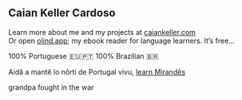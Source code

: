 ## Caian Keller Cardoso

Learn more about me and my projects at [caiankeller.com](https://caiankeller.com)  
Or open [olind.app](https://olind.app); my ebook reader for language learners. It’s free… 

100% Portuguese 🇪🇺🇵🇹 100% Brazilian 🇧🇷

Aidâ a mantê lo nôrti de Portugal vivu, [learn Mirandês](https://lhengua.org/lalhengua/)  

grandpa fought in the war

